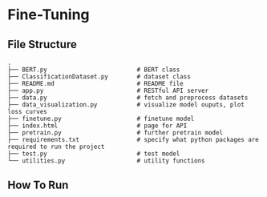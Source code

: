 # Fine-Tuning

## File Structure

    .
    ├── BERT.py                         # BERT class
    ├── ClassificationDataset.py        # dataset class
    ├── README.md                       # README file
    ├── app.py                          # RESTful API server
    ├── data.py                         # fetch and preprocess datasets
    ├── data_visualization.py           # visualize model ouputs, plot loss curves
    ├── finetune.py                     # finetune model
    ├── index.html                      # page for API
    ├── pretrain.py                     # further pretrain model
    ├── requirements.txt                # specify what python packages are required to run the project 
    ├── test.py                         # test model
    └── utilities.py                    # utility functions

## How To Run

